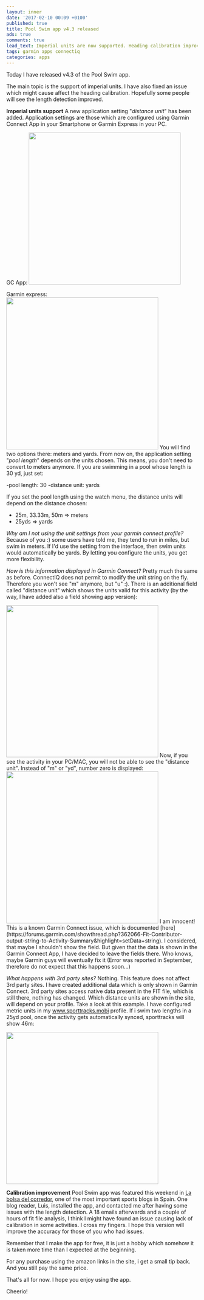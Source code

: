 ```yaml
---
layout: inner
date: '2017-02-10 00:09 +0100'
published: true
title: Pool Swim app v4.3 released
ads: true
comments: true
lead_text: Imperial units are now supported. Heading calibration improved.
tags: garmin apps connectiq
categories: apps
---
```

Today I have released v4.3 of the Pool Swim app. 

The main topic is the support of imperial units. I have also fixed an issue which might cause affect the heading calibration. Hopefully some people will see the length detection improved. 

**Imperial units support**
A new application setting "_distance unit_" has been added. Application settings are those which are configured using Garmin Connect App in your Smartphone or Garmin Express in your PC. 

GC App:
<img src="{{site.baseurl}}/images/garmin express.png" width="400">

Garmin express:
<img src="{{site.baseurl}}/images/Screenshot_2017-02-09-22-17-35.png" width="400">
You will find two options there: meters and yards. 
From now on, the application setting "_pool length_" depends on the units chosen. This means, you don't need to convert to meters anymore. If you are swimming in a pool whose length is 30 yd, just set:


-pool length: 30
-distance unit: yards

If you set the pool length using the watch menu, the distance units will depend on the distance chosen:


- 25m, 33.33m, 50m => meters
- 25yds => yards

_Why am I not using the unit settings from your garmin connect profile?_
Because of you :) some users have told me, they tend to run in miles, but swim in meters. If I'd use the setting from the interface, then swim units would automatically be yards. By letting you configure the units, you get more flexibility. 

_How is this information displayed in Garmin Connect?_
Pretty much the same as before. ConnectIQ does not permit to modify the unit string on the fly. Therefore you won't see "m" anymore, but "u" :). 
There is an additional field called "distance unit" which shows the units valid for this activity (by the way, I have added also a field showing app version):

<img src="{{site.baseurl}}/images/Screenshot_2017-02-10-00-22-30.png" width="400">
Now, if you see the activity in your PC/MAC, you will not be able to see the "distance unit". Instead of "m" or "yd", number zero is displayed:

<img src="{{site.baseurl}}/images/imperial_GC.png" width="400">
I am innocent! This is a known Garmin Connect issue, which is documented [here](https://forums.garmin.com/showthread.php?362066-Fit-Contributor-output-string-to-Activity-Summary&highlight=setData+string). 
I considered, that maybe I shouldn't show the field. But given that the data is shown in the Garmin Connect App, I have decided to leave the fields there. Who knows, maybe Garmin guys will eventually fix it (Error was reported in September, therefore do not expect that this happens soon...)

_What happens with 3rd party sites?_
Nothing. This feature does not affect 3rd party sites. I have created additional data which is only shown in Garmin Connect. 3rd party sites access native data present in the FIT file, which is still there, nothing has changed. 
Which distance units are shown in the site, will depend on your profile. 
Take a look at this example. I have configured metric units in my www.sporttracks.mobi profile. 
If i swim two lengths in a 25yd pool, once the activity gets automatically synced, sporttracks will show 46m:

<img src="{{site.baseurl}}/images/sporttracks.png" width="400">

**Calibration improvement**
Pool Swim app was featured this weekend in [La bolsa del corredor](http://www.sport.es/labolsadelcorredor/pool-swim-app-connect-iq-natacion-piscina-garmin-forerunner-230-235/), one of the most important sports blogs in Spain. One blog reader, Luis, installed the app, and contacted me after having some issues with the length detection. 
A 18 emails afterwards and a couple of hours of fit file analysis, I think I might have found an issue causing lack of calibration in some activities. I cross my fingers. I hope this version will improve the accuracy for those of you who had issues. 

Remember that I make the app for free, it is just a hobby which somehow it is taken more time than I expected at the beginning. 

For any purchase using the amazon links in the site, i get a small tip back. And you still pay the same price. 

That's all for now. I hope you enjoy using the app. 

Cheerio!
